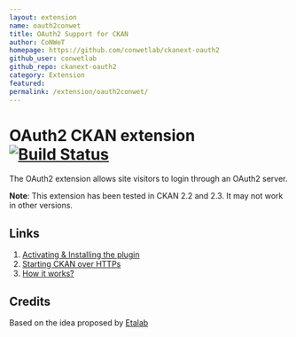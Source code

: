 ```yaml
---
layout: extension
name: oauth2conwet
title: OAuth2 Support for CKAN
author: CoNWeT
homepage: https://github.com/conwetlab/ckanext-oauth2
github_user: conwetlab
github_repo: ckanext-oauth2
category: Extension
featured: 
permalink: /extension/oauth2conwet/
---
```



OAuth2 CKAN extension  [![Build Status](https://build.conwet.fi.upm.es/jenkins/buildStatus/icon?job=ckan_oauth2)](https://build.conwet.fi.upm.es/jenkins/job/ckan_oauth2/)
=====================

The OAuth2 extension allows site visitors to login through an OAuth2 server.

**Note**: This extension has been tested in CKAN 2.2 and 2.3. It may not work in other versions.


Links
-------------------------

1. [Activating & Installing the plugin](https://github.com/conwetlab/ckanext-oauth2/wiki/Activating-and-Installing)
2. [Starting CKAN over HTTPs](https://github.com/conwetlab/ckanext-oauth2/wiki/Starting-CKAN-over-HTTPs)
3. [How it works?](https://github.com/conwetlab/ckanext-oauth2/wiki/How-it-works%3F)
 
Credits
-------
Based on the idea proposed by [Etalab](https://github.com/etalab/ckanext-oauth2)

